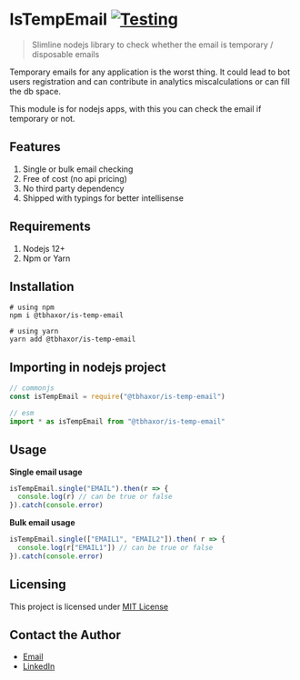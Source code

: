 # IsTempEmail [![Testing](https://github.com/tbhaxor/is-temp-email/actions/workflows/node.yaml/badge.svg?branch=main)](https://github.com/tbhaxor/is-temp-email/actions/workflows/node.yaml)

> Slimline nodejs library to check whether the email is temporary / disposable emails

Temporary emails for any application is the worst thing. It could lead to bot users registration and can contribute in analytics miscalculations or can fill the db space.

This module is for nodejs apps, with this you can check the email if temporary or not. 

## Features

1. Single or bulk email checking
2. Free of cost (no api pricing)
3. No third party dependency 
4. Shipped with typings for better intellisense

## Requirements

1. Nodejs 12+
2. Npm or Yarn


## Installation

```shell
# using npm
npm i @tbhaxor/is-temp-email

# using yarn
yarn add @tbhaxor/is-temp-email
```

## Importing in nodejs project

```js
// commonjs
const isTempEmail = require("@tbhaxor/is-temp-email")

// esm
import * as isTempEmail from "@tbhaxor/is-temp-email"
```

## Usage

**Single email usage** <br>
```js
isTempEmail.single("EMAIL").then(r => {
  console.log(r) // can be true or false
}).catch(console.error)
```

**Bulk email usage** <br>
```js
isTempEmail.single(["EMAIL1", "EMAIL2"]).then( r => {
  console.log(r["EMAIL1"]) // can be true or false
}).catch(console.error)
```

## Licensing

This project is licensed under [MIT License](https://github.com/tbhaxor/is-temp-email/blob/main/LICENSE)

## Contact the Author

+ [Email](mailto:tbhaxor@gmail.com)
+ [LinkedIn](https://linkedin.com/in/gurkirat--singh)